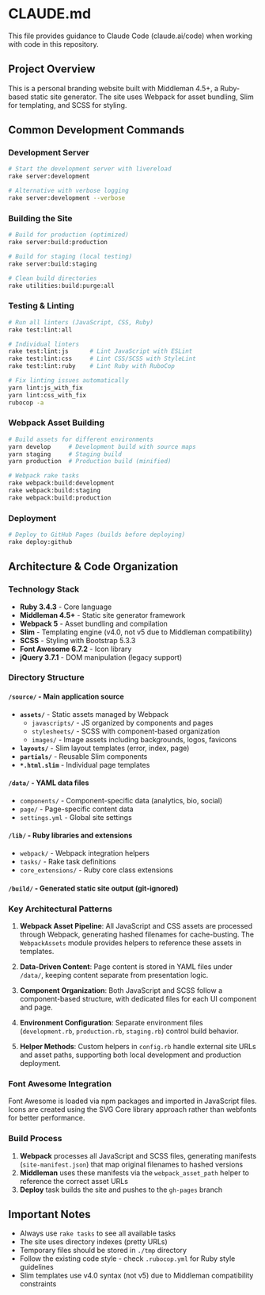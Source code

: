 # CLAUDE.md

This file provides guidance to Claude Code (claude.ai/code) when working with code in this repository.

## Project Overview

This is a personal branding website built with Middleman 4.5+, a Ruby-based static site generator. The site uses Webpack for asset bundling, Slim for templating, and SCSS for styling.

## Common Development Commands

### Development Server
```bash
# Start the development server with livereload
rake server:development

# Alternative with verbose logging
rake server:development --verbose
```

### Building the Site
```bash
# Build for production (optimized)
rake server:build:production

# Build for staging (local testing)
rake server:build:staging

# Clean build directories
rake utilities:build:purge:all
```

### Testing & Linting
```bash
# Run all linters (JavaScript, CSS, Ruby)
rake test:lint:all

# Individual linters
rake test:lint:js      # Lint JavaScript with ESLint
rake test:lint:css     # Lint CSS/SCSS with StyleLint
rake test:lint:ruby    # Lint Ruby with RuboCop

# Fix linting issues automatically
yarn lint:js_with_fix
yarn lint:css_with_fix
rubocop -a
```

### Webpack Asset Building
```bash
# Build assets for different environments
yarn develop     # Development build with source maps
yarn staging     # Staging build
yarn production  # Production build (minified)

# Webpack rake tasks
rake webpack:build:development
rake webpack:build:staging
rake webpack:build:production
```

### Deployment
```bash
# Deploy to GitHub Pages (builds before deploying)
rake deploy:github
```

## Architecture & Code Organization

### Technology Stack
- **Ruby 3.4.3** - Core language
- **Middleman 4.5+** - Static site generator framework
- **Webpack 5** - Asset bundling and compilation
- **Slim** - Templating engine (v4.0, not v5 due to Middleman compatibility)
- **SCSS** - Styling with Bootstrap 5.3.3
- **Font Awesome 6.7.2** - Icon library
- **jQuery 3.7.1** - DOM manipulation (legacy support)

### Directory Structure

#### `/source/` - Main application source
- **`assets/`** - Static assets managed by Webpack
  - `javascripts/` - JS organized by components and pages
  - `stylesheets/` - SCSS with component-based organization
  - `images/` - Image assets including backgrounds, logos, favicons
- **`layouts/`** - Slim layout templates (error, index, page)
- **`partials/`** - Reusable Slim components
- **`*.html.slim`** - Individual page templates

#### `/data/` - YAML data files
- `components/` - Component-specific data (analytics, bio, social)
- `page/` - Page-specific content data
- `settings.yml` - Global site settings

#### `/lib/` - Ruby libraries and extensions
- `webpack/` - Webpack integration helpers
- `tasks/` - Rake task definitions
- `core_extensions/` - Ruby core class extensions

#### `/build/` - Generated static site output (git-ignored)

### Key Architectural Patterns

1. **Webpack Asset Pipeline**: All JavaScript and CSS assets are processed through Webpack, generating hashed filenames for cache-busting. The `WebpackAssets` module provides helpers to reference these assets in templates.

2. **Data-Driven Content**: Page content is stored in YAML files under `/data/`, keeping content separate from presentation logic.

3. **Component Organization**: Both JavaScript and SCSS follow a component-based structure, with dedicated files for each UI component and page.

4. **Environment Configuration**: Separate environment files (`development.rb`, `production.rb`, `staging.rb`) control build behavior.

5. **Helper Methods**: Custom helpers in `config.rb` handle external site URLs and asset paths, supporting both local development and production deployment.

### Font Awesome Integration

Font Awesome is loaded via npm packages and imported in JavaScript files. Icons are created using the SVG Core library approach rather than webfonts for better performance.

### Build Process

1. **Webpack** processes all JavaScript and SCSS files, generating manifests (`site-manifest.json`) that map original filenames to hashed versions
2. **Middleman** uses these manifests via the `webpack_asset_path` helper to reference the correct asset URLs
3. **Deploy** task builds the site and pushes to the `gh-pages` branch

## Important Notes

- Always use `rake tasks` to see all available tasks
- The site uses directory indexes (pretty URLs)
- Temporary files should be stored in `./tmp` directory
- Follow the existing code style - check `.rubocop.yml` for Ruby style guidelines
- Slim templates use v4.0 syntax (not v5) due to Middleman compatibility constraints
